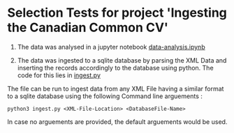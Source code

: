 # Selection Tests for project 'Ingesting the Canadian Common CV'

1. The data was analysed in a jupyter notebook [data-analysis.ipynb](data-analysis.ipynb)

2. The data was ingested to a sqlite database by parsing the XML Data and inserting the records accordingly to the database using python. The code for this lies in [ingest.py](ingest.py)

The file can be run to ingest data from any XML File having a similar format to a sqlite database using the following Command line arguements :

```(bash)
python3 ingest.py <XML-File-Location> <DatabaseFile-Name>
```

In case no arguements are provided, the default arguements would be used.
